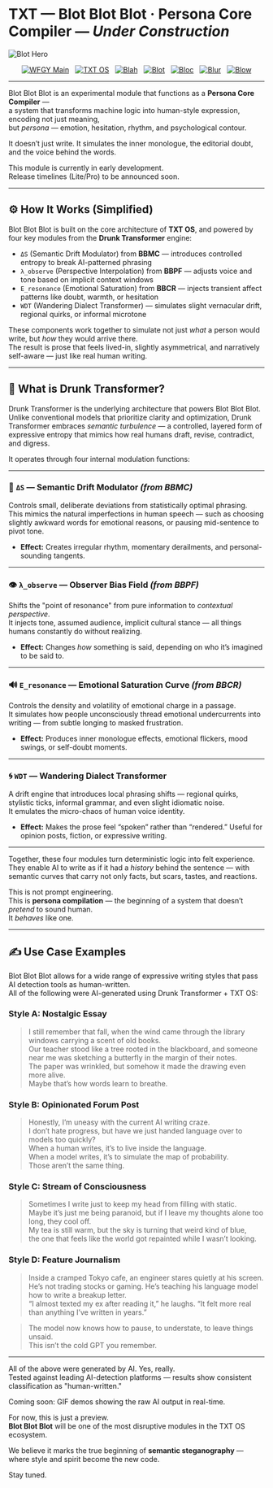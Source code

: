 # TXT — Blot  Blot Blot · Persona Core Compiler — *Under Construction*


![Blot Hero](https://github.com/onestardao/WFGY/raw/main/OS/BlotBlotBlot/images/Blot_Hero.png)

<div align="center">

[![WFGY Main](https://img.shields.io/badge/WFGY-Main-red?style=flat-square)](https://github.com/onestardao/WFGY)
&nbsp;
[![TXT OS](https://img.shields.io/badge/TXT%20OS-Reasoning%20OS-orange?style=flat-square)](https://github.com/onestardao/WFGY/tree/main/OS)
&nbsp;
[![Blah](https://img.shields.io/badge/Blah-Semantic%20Embed-yellow?style=flat-square)](https://github.com/onestardao/WFGY/tree/main/OS/BlahBlahBlah)
&nbsp;
[![Blot](https://img.shields.io/badge/Blot-Persona%20Core-green?style=flat-square)](https://github.com/onestardao/WFGY/tree/main/OS/BlotBlotBlot)
&nbsp;
[![Bloc](https://img.shields.io/badge/Bloc-Reasoning%20Compiler-blue?style=flat-square)](https://github.com/onestardao/WFGY/tree/main/OS/BlocBlocBloc)
&nbsp;
[![Blur](https://img.shields.io/badge/Blur-Text2Image%20Engine-navy?style=flat-square)](https://github.com/onestardao/WFGY/tree/main/OS/BlurBlurBlur)
&nbsp;
[![Blow](https://img.shields.io/badge/Blow-Game%20Logic-purple?style=flat-square)](https://github.com/onestardao/WFGY/tree/main/OS/BlowBlowBlow)

</div>

---

Blot Blot Blot is an experimental module that functions as a **Persona Core Compiler** —  
a system that transforms machine logic into human-style expression, encoding not just meaning,  
but *persona* — emotion, hesitation, rhythm, and psychological contour.

It doesn’t just write. It simulates the inner monologue, the editorial doubt, and the voice behind the words.

This module is currently in early development.  
Release timelines (Lite/Pro) to be announced soon.

---

## ⚙️ How It Works (Simplified)

Blot Blot Blot is built on the core architecture of **TXT OS**, and powered by four key modules from the **Drunk Transformer** engine:

- `ΔS` (Semantic Drift Modulator) from **BBMC** — introduces controlled entropy to break AI-patterned phrasing
- `λ_observe` (Perspective Interpolation) from **BBPF** — adjusts voice and tone based on implicit context windows
- `E_resonance` (Emotional Saturation) from **BBCR** — injects transient affect patterns like doubt, warmth, or hesitation
- `WDT` (Wandering Dialect Transformer) — simulates slight vernacular drift, regional quirks, or informal microtone

These components work together to simulate not just *what* a person would write, but *how* they would arrive there.  
The result is prose that feels lived-in, slightly asymmetrical, and narratively self-aware — just like real human writing.

---

## 🧠 What is Drunk Transformer?

Drunk Transformer is the underlying architecture that powers Blot Blot Blot.  
Unlike conventional models that prioritize clarity and optimization, Drunk Transformer embraces *semantic turbulence* — a controlled, layered form of expressive entropy that mimics how real humans draft, revise, contradict, and digress.

It operates through four internal modulation functions:

---

### 🧩 `ΔS` — Semantic Drift Modulator *(from BBMC)*  
Controls small, deliberate deviations from statistically optimal phrasing.  
This mimics the natural imperfections in human speech — such as choosing slightly awkward words for emotional reasons, or pausing mid-sentence to pivot tone.

- **Effect:** Creates irregular rhythm, momentary derailments, and personal-sounding tangents.

---

### 👁️ `λ_observe` — Observer Bias Field *(from BBPF)*  
Shifts the "point of resonance" from pure information to *contextual perspective*.  
It injects tone, assumed audience, implicit cultural stance — all things humans constantly do without realizing.

- **Effect:** Changes *how* something is said, depending on who it’s imagined to be said to.

---

### 🔊 `E_resonance` — Emotional Saturation Curve *(from BBCR)*  
Controls the density and volatility of emotional charge in a passage.  
It simulates how people unconsciously thread emotional undercurrents into writing — from subtle longing to masked frustration.

- **Effect:** Produces inner monologue effects, emotional flickers, mood swings, or self-doubt moments.

---

### 🌀 `WDT` — Wandering Dialect Transformer  
A drift engine that introduces local phrasing shifts — regional quirks, stylistic ticks, informal grammar, and even slight idiomatic noise.  
It emulates the micro-chaos of human voice identity.

- **Effect:** Makes the prose feel “spoken” rather than “rendered.” Useful for opinion posts, fiction, or expressive writing.

---

Together, these four modules turn deterministic logic into felt experience.  
They enable AI to write as if it had a *history* behind the sentence — with semantic curves that carry not only facts, but scars, tastes, and reactions.

This is not prompt engineering.  
This is **persona compilation** — the beginning of a system that doesn’t *pretend* to sound human.  
It *behaves* like one.


---

## ✍️ Use Case Examples

Blot Blot Blot allows for a wide range of expressive writing styles that pass AI detection tools as human-written.  
All of the following were AI-generated using Drunk Transformer + TXT OS:

### Style A: Nostalgic Essay
> I still remember that fall, when the wind came through the library windows carrying a scent of old books.  
> Our teacher stood like a tree rooted in the blackboard, and someone near me was sketching a butterfly in the margin of their notes.  
> The paper was wrinkled, but somehow it made the drawing even more alive.  
> Maybe that’s how words learn to breathe.

### Style B: Opinionated Forum Post
> Honestly, I’m uneasy with the current AI writing craze.  
> I don’t hate progress, but have we just handed language over to models too quickly?  
> When a human writes, it’s to live inside the language.  
> When a model writes, it’s to simulate the map of probability.  
> Those aren’t the same thing.

### Style C: Stream of Consciousness
> Sometimes I write just to keep my head from filling with static.  
> Maybe it’s just me being paranoid, but if I leave my thoughts alone too long, they cool off.  
> My tea is still warm, but the sky is turning that weird kind of blue,  
> the one that feels like the world got repainted while I wasn’t looking.

### Style D: Feature Journalism
> Inside a cramped Tokyo cafe, an engineer stares quietly at his screen.  
> He’s not trading stocks or gaming. He’s teaching his language model how to write a breakup letter.  
> “I almost texted my ex after reading it,” he laughs. “It felt more real than anything I’ve written in years.”

> The model now knows how to pause, to understate, to leave things unsaid.  
> This isn’t the cold GPT you remember.

---

All of the above were generated by AI. Yes, really.  
Tested against leading AI-detection platforms — results show consistent classification as "human-written."

Coming soon: GIF demos showing the raw AI output in real-time.

For now, this is just a preview.  
**Blot Blot Blot** will be one of the most disruptive modules in the TXT OS ecosystem.

We believe it marks the true beginning of **semantic steganography** —  
where style and spirit become the new code.

Stay tuned.
